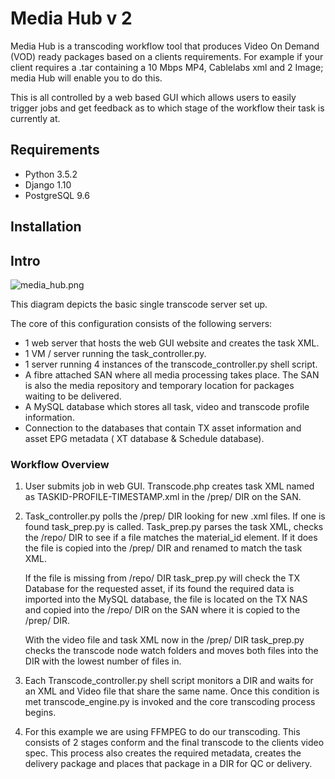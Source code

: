 # Media Hub v 2

Media Hub is a transcoding workflow tool that produces Video On Demand (VOD) ready packages based on a clients requirements. For example if your client requires a .tar containing a 10 Mbps MP4, Cablelabs xml and 2 Image; media Hub will enable you to do this.

This is all controlled by a web based GUI which allows users to easily trigger jobs and get feedback as to which stage of the workflow their task is currently at.

## Requirements
* Python 3.5.2
* Django 1.10
* PostgreSQL 9.6

## Installation

## Intro

![media_hub.png](https://bitbucket.org/repo/q57yRX/images/4222997962-media_hub.png)

This diagram depicts the basic single transcode server set up.

The core of this configuration consists of the following servers:

* 1 web server that hosts the web GUI website and creates the task XML.
* 1 VM / server running the task_controller.py.
* 1 server running 4 instances of the transcode_controller.py shell script.
* A fibre attached SAN where all media processing takes place. The SAN is also the media repository and temporary location for packages waiting to be delivered.
* A MySQL database which stores all task, video and transcode profile information.
* Connection to the databases that contain TX asset information and asset EPG metadata ( XT database & Schedule database).

### Workflow Overview

1. User submits job in web GUI. Transcode.php creates task XML named as TASKID-PROFILE-TIMESTAMP.xml in the /prep/ DIR on the SAN.
2. Task_controller.py polls the /prep/ DIR looking for new .xml files. If one is found task_prep.py is called. Task_prep.py parses the task XML, checks the /repo/ DIR to see if a file matches the material_id element. If it does the file is copied into the /prep/ DIR and renamed to match the task XML.

    If the file is missing from /repo/ DIR task_prep.py will check the TX Database for the requested asset, if its found the required data is imported into the MySQL database, the file is located on the TX NAS and copied into the /repo/ DIR on the SAN where it is copied to the /prep/ DIR.

    With the video file and task XML now in the /prep/ DIR task_prep.py checks the transcode node watch folders and moves both files into the DIR with the lowest number of files in.
3. Each Transcode_controller.py shell script monitors a DIR and waits for an XML and Video file that share the same name. Once this condition is met transcode_engine.py is invoked and the core transcoding process begins.

4. For this example we are using FFMPEG to do our transcoding. This consists of 2 stages conform and the final transcode to the clients video spec. This process also creates the required metadata, creates the delivery package and places that package in a DIR for QC or delivery.